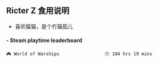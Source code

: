 ## Ricter Z 食用说明
- 喜欢猫猫，是个冇猫孤儿

<!-- steam-box start -->
#### - Steam playtime leaderboard
```text
🎮 World of Warships                 🕘 104 hrs 19 mins
```
<!-- Powered by https://github.com/YouEclipse/steam-box . -->
<!-- steam-box end -->
